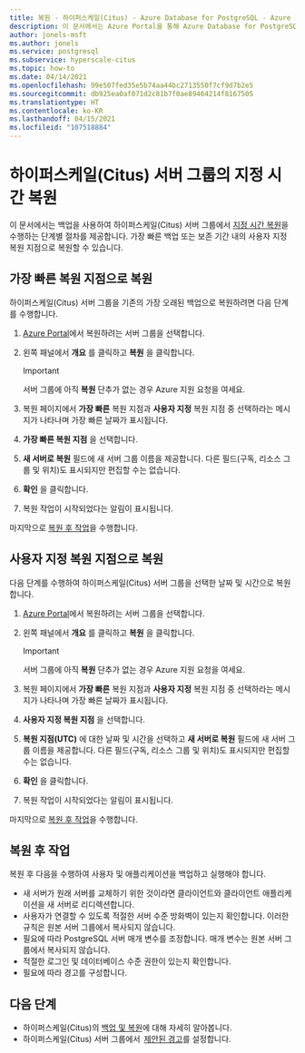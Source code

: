 ```yaml
---
title: 복원 - 하이퍼스케일(Citus) - Azure Database for PostgreSQL - Azure Portal
description: 이 문서에서는 Azure Portal을 통해 Azure Database for PostgreSQL - 하이퍼스케일(Citus)에서 복원 작업을 수행하는 방법을 설명합니다.
author: jonels-msft
ms.author: jonels
ms.service: postgresql
ms.subservice: hyperscale-citus
ms.topic: how-to
ms.date: 04/14/2021
ms.openlocfilehash: 99e507fed35e5b74aa44bc2713550f7cf9d7b2e5
ms.sourcegitcommit: db925ea0af071d2c81b7f0ae89464214f8167505
ms.translationtype: HT
ms.contentlocale: ko-KR
ms.lasthandoff: 04/15/2021
ms.locfileid: "107518884"
---
```

# <a name="point-in-time-restore-of-a-hyperscale-citus-server-group"></a>하이퍼스케일(Citus) 서버 그룹의 지정 시간 복원

이 문서에서는 백업을 사용하여 하이퍼스케일(Citus) 서버 그룹에서 [지정 시간 복원](concepts-hyperscale-backup.md#restore)을 수행하는 단계별 절차를 제공합니다. 가장 빠른 백업 또는 보존 기간 내의 사용자 지정 복원 지점으로 복원할 수 있습니다.

## <a name="restoring-to-the-earliest-restore-point"></a>가장 빠른 복원 지점으로 복원

하이퍼스케일(Citus) 서버 그룹을 기존의 가장 오래된 백업으로 복원하려면 다음 단계를 수행합니다.

1.  [Azure Portal](https://portal.azure.com/)에서 복원하려는 서버 그룹을 선택합니다.

2.  왼쪽 패널에서 **개요** 를 클릭하고 **복원** 을 클릭합니다.

    > [!IMPORTANT]
    > 서버 그룹에 아직 **복원** 단추가 없는 경우 Azure 지원 요청을 여세요.

3.  복원 페이지에서 **가장 빠른** 복원 지점과 **사용자 지정** 복원 지점 중 선택하라는 메시지가 나타나며 가장 빠른 날짜가 표시됩니다.

4.  **가장 빠른 복원 지점** 을 선택합니다.

5.  **새 서버로 복원** 필드에 새 서버 그룹 이름을 제공합니다. 다른 필드(구독, 리소스 그룹 및 위치)도 표시되지만 편집할 수는 없습니다.

6.  **확인** 을 클릭합니다.

7.  복원 작업이 시작되었다는 알림이 표시됩니다.

마지막으로 [복원 후 작업](#post-restore-tasks)을 수행합니다.

## <a name="restoring-to-a-custom-restore-point"></a>사용자 지정 복원 지점으로 복원

다음 단계를 수행하여 하이퍼스케일(Citus) 서버 그룹을 선택한 날짜 및 시간으로 복원합니다.

1.  [Azure Portal](https://portal.azure.com/)에서 복원하려는 서버 그룹을 선택합니다.

2.  왼쪽 패널에서 **개요** 를 클릭하고 **복원** 을 클릭합니다.

    > [!IMPORTANT]
    > 서버 그룹에 아직 **복원** 단추가 없는 경우 Azure 지원 요청을 여세요.

3.  복원 페이지에서 **가장 빠른** 복원 지점과 **사용자 지정** 복원 지점 중 선택하라는 메시지가 나타나며 가장 빠른 날짜가 표시됩니다.

4.  **사용자 지정 복원 지점** 을 선택합니다.

5.  **복원 지점(UTC)** 에 대한 날짜 및 시간을 선택하고 **새 서버로 복원** 필드에 새 서버 그룹 이름을 제공합니다. 다른 필드(구독, 리소스 그룹 및 위치)도 표시되지만 편집할 수는 없습니다.
 
6.  **확인** 을 클릭합니다.

7.  복원 작업이 시작되었다는 알림이 표시됩니다.

마지막으로 [복원 후 작업](#post-restore-tasks)을 수행합니다.

## <a name="post-restore-tasks"></a>복원 후 작업

복원 후 다음을 수행하여 사용자 및 애플리케이션을 백업하고 실행해야 합니다.

* 새 서버가 원래 서버를 교체하기 위한 것이라면 클라이언트와 클라이언트 애플리케이션을 새 서버로 리디렉션합니다.
* 사용자가 연결할 수 있도록 적절한 서버 수준 방화벽이 있는지 확인합니다. 이러한 규칙은 원본 서버 그룹에서 복사되지 않습니다.
* 필요에 따라 PostgreSQL 서버 매개 변수를 조정합니다. 매개 변수는 원본 서버 그룹에서 복사되지 않습니다.
* 적절한 로그인 및 데이터베이스 수준 권한이 있는지 확인합니다.
* 필요에 따라 경고를 구성합니다.

## <a name="next-steps"></a>다음 단계

* 하이퍼스케일(Citus)의 [백업 및 복원](concepts-hyperscale-backup.md)에 대해 자세히 알아봅니다.
* 하이퍼스케일(Citus) 서버 그룹에서  [제안된 경고](./howto-hyperscale-alert-on-metric.md#suggested-alerts)를 설정합니다.

